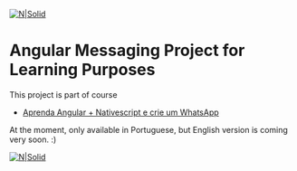 
[![N|Solid](https://lh3.googleusercontent.com/r7geypNgCobrcWa4z-Bvm9Nmz1xsC0VxYLfnJ46MyPbLmUHRVsb3pIqEQLOEWuVcckaaQ7M4-CO-BLQzDUn81kPoXytxLSuUPychAG10_QRDXuiQ2NDgfquL7qo2dS5Qf6bGU3M9MLEWWM_kPR9US1Q6AO16gDh6zFR0tcil3ShApraIntvq2f73tbYGoY-tnWbKhYyXxgb_k1zdCDX0xE9Tt7cWdpJHjJoHdmWoSvDiW0UnMj4Huxht-cd5FIDTJ_j1q5CkqTP_Bgb7iUdYZyg8XjYnY41QISsBwMgUFiIBwttL4CdE8VUf2S_nIeieXCHAM9Qh0MNTEckzmuHxkvcvwkakb6ncnjHNOkGYMlrYb66Carwr2u5rszu-HC7ZT9GUcxoyzrAizOarg1thtdaIodZNyMuZx41rb4KwbXGicm9ZGFVw6OCMBw7b3Ju8pgXg7cCzWHjZr_p-Fe1vrXf_aKO20Z1P0evmwr-QmCZthe_5pZt0PYl2aqkIOH2MHSuog-Wtko-2Qg-diBu5DNsjdc-ELjZDPq5hdqyYS5cbMQoUtyErZoV1jYyAinsSG5CpOzHP2q6xZx-Ly61FvZ0LsN_i4r8UU3bqooswREs-BUPFBUFxBg=w1382-h1188-no)](https://www.udemy.com/angular-native)
# Angular Messaging Project for Learning Purposes
This project is part of course
- [Aprenda Angular + Nativescript e crie um WhatsApp](https://www.udemy.com/angular-native)

At the moment, only available in Portuguese, but English version is coming
very soon. :)

[![N|Solid](https://udemy-images.udemy.com/course/750x422/1011174_0030_5.jpg)](https://www.udemy.com/angular-native)

